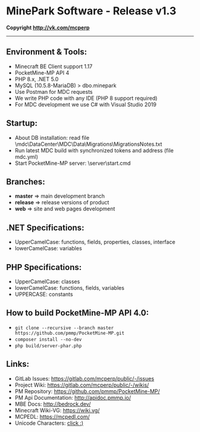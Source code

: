 # MinePark Software - Release v1.3

__Copyright http://vk.com/mcperp__
____

## Environment & Tools:
- Minecraft BE Client support 1.17
- PocketMine-MP API 4
- PHP 8.x, .NET 5.0
- MySQL (10.5.8-MariaDB) > dbo.minepark
- Use Postman for MDC requests
- We write PHP code with any IDE (PHP 8 support required)
- For MDC development we use C# with Visual Studio 2019

## Startup:
- About DB installation: read file \mdc\DataCenter\MDC\Data\Migrations\MigrationsNotes.txt
- Run latest MDC build with synchronized tokens and address (file mdc.yml)
- Start PocketMine-MP server: \server\start.cmd

## Branches:
- **master** => main development branch
- **release** => release versions of product
- **web** => site and web pages development

## .NET Specifications:
- UpperCamelCase: functions, fields, properties, classes, interface
- lowerCamelCase: variables

## PHP Specifications:
- UpperCamelCase: classes
- lowerCamelCase: functions, fields, variables
- UPPERCASE: constants

## How to build PocketMine-MP API 4.0:
- ```git clone --recursive --branch master https://github.com/pmmp/PocketMine-MP.git```
- ```composer install --no-dev```
- ```php build/server-phar.php```

## Links:
- GitLab Issues: https://gitlab.com/mcperp/public/-/issues
- Project Wiki: https://gitlab.com/mcperp/public/-/wikis/
- PM Repository: https://github.com/pmmp/PocketMine-MP/
- PM Api Documentation: http://apidoc.pmmp.io/
- MBE Docs: http://bedrock.dev/
- Minecraft Wiki-VG: https://wiki.vg/
- MCPEDL: https://mcpedl.com/
- Unicode Characters: [click :)](https://github.com/TwistedAsylumMC/bedrock-unicode-characters)
